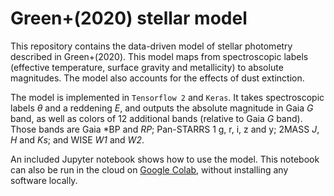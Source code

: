 # Green+(2020) stellar model

This repository contains the data-driven model of stellar photometry described in Green+(2020). This model maps from spectroscopic labels (effective temperature, surface gravity and metallicity) to absolute magnitudes. The model also accounts for the effects of dust extinction.

The model is implemented in `Tensorflow 2` and `Keras`. It takes spectroscopic labels *θ* and a reddening *E*, and outputs the absolute magnitude in Gaia *G* band, as well as colors of 12 additional bands (relative to Gaia *G* band). Those bands are Gaia *BP and *RP*; Pan-STARRS 1 g, r, i, z and y; 2MASS *J*, *H* and *Ks*; and WISE *W1* and *W2*.

An included Jupyter notebook shows how to use the model. This notebook can also be run in the cloud on [Google Colab](https://colab.research.google.com/drive/1mfVa38DW8fB957as0kvfehUl38_gvb_l?usp=sharing), without installing any software locally.
